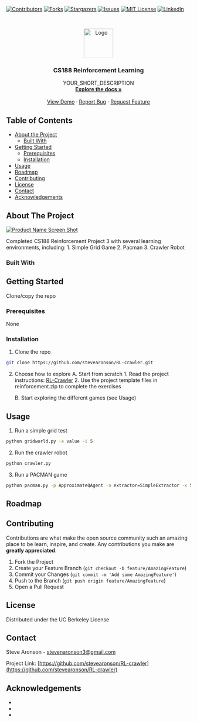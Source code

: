 <!--
*** Thanks for checking out this README Template. If you have a suggestion that would
*** make this better, please fork the repo and create a pull request or simply open
*** an issue with the tag "enhancement".
*** Thanks again! Now go create something AMAZING! :D
***
***
***
*** To avoid retyping too much info. Do a search and replace for the following:
*** github_username, repo, twitter_handle, email
-->





<!-- PROJECT SHIELDS -->
<!--
*** I'm using markdown "reference style" links for readability.
*** Reference links are enclosed in brackets [ ] instead of parentheses ( ).
*** See the bottom of this document for the declaration of the reference variables
*** for contributors-url, forks-url, etc. This is an optional, concise syntax you may use.
*** https://www.markdownguide.org/basic-syntax/#reference-style-links
-->
[![Contributors][contributors-shield]][contributors-url]
[![Forks][forks-shield]][forks-url]
[![Stargazers][stars-shield]][stars-url]
[![Issues][issues-shield]][issues-url]
[![MIT License][license-shield]][license-url]
[![LinkedIn][linkedin-shield]][linkedin-url]



<!-- PROJECT LOGO -->
<br />
<p align="center">
  <a href="https://github.com/stevearonson/RL-crawler">
    <img src="images/logo.png" alt="Logo" width="80" height="80">
  </a>

  <h3 align="center">CS188 Reinforcement Learning</h3>

  <p align="center">
    YOUR_SHORT_DESCRIPTION
    <br />
    <a href="https://github.com/stevearonson/RL-crawler"><strong>Explore the docs »</strong></a>
    <br />
    <br />
    <a href="https://github.com/stevearonson/RL-crawler">View Demo</a>
    ·
    <a href="https://github.com/stevearonson/RL-crawler/issues">Report Bug</a>
    ·
    <a href="https://github.com/stevearonson/RL-crawler/issues">Request Feature</a>
  </p>
</p>



<!-- TABLE OF CONTENTS -->
## Table of Contents

* [About the Project](#about-the-project)
  * [Built With](#built-with)
* [Getting Started](#getting-started)
  * [Prerequisites](#prerequisites)
  * [Installation](#installation)
* [Usage](#usage)
* [Roadmap](#roadmap)
* [Contributing](#contributing)
* [License](#license)
* [Contact](#contact)
* [Acknowledgements](#acknowledgements)



<!-- ABOUT THE PROJECT -->
## About The Project

[![Product Name Screen Shot][product-screenshot]](https://example.com)

Completed CS188 Reinforcement Project 3 with several learning environments, including:
    1. Simple Grid Game
    2. Pacman
    3. Crawler Robot


### Built With



<!-- GETTING STARTED -->
## Getting Started

Clone/copy the repo

### Prerequisites

None

### Installation
 
1. Clone the repo
```sh
git clone https://github.com/stevearonson/RL-crawler.git
```
2. Choose how to explore
    A. Start from scratch
        1. Read the project instructions: <a href="https://inst.eecs.berkeley.edu/~cs188/fa19/project3/">RL-Crawler</a>
        2. Use the project template files in reinforcement.zip to complete the exercises
        
    B. Start exploring the different games (see Usage)


<!-- USAGE EXAMPLES -->
## Usage

1. Run a simple grid test
```sh
python gridworld.py -a value -i 5
```
2. Run the crawler robot
```sh
python crawler.py
```
3. Run a PACMAN game
```sh
python pacman.py -p ApproximateQAgent -a extractor=SimpleExtractor -x 50 -n 60 -l mediumGrid
```



<!-- ROADMAP -->
## Roadmap


<!-- CONTRIBUTING -->
## Contributing

Contributions are what make the open source community such an amazing place to be learn, inspire, and create. Any contributions you make are **greatly appreciated**.

1. Fork the Project
2. Create your Feature Branch (`git checkout -b feature/AmazingFeature`)
3. Commit your Changes (`git commit -m 'Add some AmazingFeature'`)
4. Push to the Branch (`git push origin feature/AmazingFeature`)
5. Open a Pull Request



<!-- LICENSE -->
## License

Distributed under the UC Berkeley License



<!-- CONTACT -->
## Contact

Steve Aronson - stevenaronson3@gmail.com

Project Link: [https://github.com/stevearonson/RL-crawler](https://github.com/stevearonson/RL-crawler)



<!-- ACKNOWLEDGEMENTS -->
## Acknowledgements

* []()
* []()
* []()





<!-- MARKDOWN LINKS & IMAGES -->
<!-- https://www.markdownguide.org/basic-syntax/#reference-style-links -->
[contributors-shield]: https://img.shields.io/github/contributors/othneildrew/Best-README-Template.svg?style=flat-square
[contributors-url]: https://github.com/othneildrew/Best-README-Template/graphs/contributors
[forks-shield]: https://img.shields.io/github/forks/othneildrew/Best-README-Template.svg?style=flat-square
[forks-url]: https://github.com/othneildrew/Best-README-Template/network/members
[stars-shield]: https://img.shields.io/github/stars/othneildrew/Best-README-Template.svg?style=flat-square
[stars-url]: https://github.com/othneildrew/Best-README-Template/stargazers
[issues-shield]: https://img.shields.io/github/issues/othneildrew/Best-README-Template.svg?style=flat-square
[issues-url]: https://github.com/othneildrew/Best-README-Template/issues
[license-shield]: https://img.shields.io/github/license/othneildrew/Best-README-Template.svg?style=flat-square
[license-url]: https://github.com/othneildrew/Best-README-Template/blob/master/LICENSE.txt
[linkedin-shield]: https://img.shields.io/badge/-LinkedIn-black.svg?style=flat-square&logo=linkedin&colorB=555
[linkedin-url]: https://linkedin.com/in/othneildrew
[product-screenshot]: images/screenshot.png
